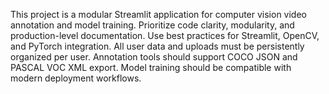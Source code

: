 <!-- Use this file to provide workspace-specific custom instructions to Copilot. For more details, visit https://code.visualstudio.com/docs/copilot/copilot-customization#_use-a-githubcopilotinstructionsmd-file -->

This project is a modular Streamlit application for computer vision video annotation and model training. Prioritize code clarity, modularity, and production-level documentation. Use best practices for Streamlit, OpenCV, and PyTorch integration. All user data and uploads must be persistently organized per user. Annotation tools should support COCO JSON and PASCAL VOC XML export. Model training should be compatible with modern deployment workflows.
